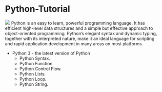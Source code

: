 # Python-Tutorial
<img src = "https://www.bytelion.com/wp-content/uploads/2015/12/python-banner.png">
Python is an easy to learn, powerful programming language. It has efficient high-level data structures and a simple but effective approach to object-oriented programming. Python’s elegant syntax and dynamic typing, together with its interpreted nature, make it an ideal language for scripting and rapid application development in many areas on most platforms.

* Python 3 - the latest version of Python
   * Python Syntax.
   * Python Function.
   * Python Control Flow.
   * Python Lists.
   * Python Loop.
   * Python String.
